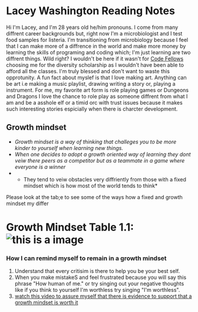 # Lacey Washington Reading Notes

Hi I'm Lacey, and I'm 28 years old he/him pronouns. 
I come from many diffrent career backgrounds but, right now I'm a microbiologist and I test food samples for listeria.
I'm transitioning from microbiology because I feel that I can make more of a diffrence in the world and make more money by learning the skills of programing and coding which; I'm just learning are two diffrent things. Wild right? I wouldn't be here if it wasn't for [Code Fellows](https://www.codefellows.org/financing-and-scholarships/) choosing me for the diversity scholarship as I wouldn't have been able to afford all the classes. I'm truly blessed and don't want to waste this opprotunity. A fun fact about myslef is that I love making art. Anything can be art i.e making a music playlist, drawing writing a story or, playing a instrument. For me, my favorite art form is role playing games or Dungeons and Dragons I love the chance to role play as someone diffrent from what I am and be a asshole elf or a timid orc with trust issues because it makes such interesting stories espicially when there is charcter development.

## __Growth mindset__

-  *Growth mindset is a way of thinking that challeges you to be more kinder to yourself when learning new things.*
- *When one decides to adopt a growth oriented way of learning they dont veiw there peers as a competitor but as a teammate in a game where everyone is a winner*
- * They tend to veiw obstacles very diffriently from those with a fixed mindset which is how most of the world tends to think*

Please look at the tab;e to see some of the ways how a fixed and growth mindset my differ

# __Growth Mindset Table 1.1:__ ![this is a image](https://atlassianblog.wpengine.com/wp-content/uploads/NewGrowthMindset2.png)

### __How I can remind myself to remain in a growth mindset__

1. Understand that every critisim is there to help you be your best self. 
2. When you make mistakeS and feel frustrated because you will say this phrase "How human of me." or try singing out your negative thoughts like if you think to yourself I'm worthless try singing "I'm worthless".
3. [watch this video to assure myself that there is evidence to support that a growth mindset is worth it](https://www.youtube.com/watch?v=rf8FX2sI3gU)
